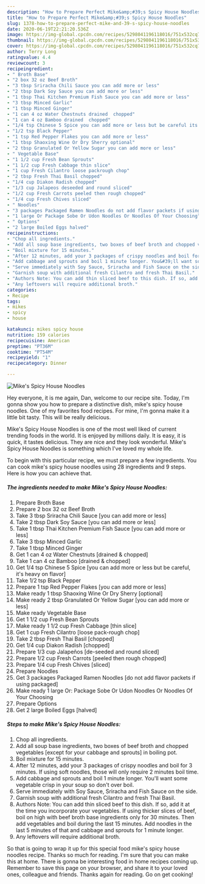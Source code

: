```yaml
---
description: "How to Prepare Perfect Mike&amp;#39;s Spicy House Noodles"
title: "How to Prepare Perfect Mike&amp;#39;s Spicy House Noodles"
slug: 1378-how-to-prepare-perfect-mike-and-39-s-spicy-house-noodles
date: 2020-06-19T22:21:20.536Z
image: https://img-global.cpcdn.com/recipes/5298041196118016/751x532cq70/mikes-spicy-house-noodles-recipe-main-photo.jpg
thumbnail: https://img-global.cpcdn.com/recipes/5298041196118016/751x532cq70/mikes-spicy-house-noodles-recipe-main-photo.jpg
cover: https://img-global.cpcdn.com/recipes/5298041196118016/751x532cq70/mikes-spicy-house-noodles-recipe-main-photo.jpg
author: Terry Long
ratingvalue: 4.4
reviewcount: 3
recipeingredient:
- " Broth Base"
- "2 box 32 oz Beef Broth"
- "3 tbsp Sriracha Chili Sauce you can add more or less"
- "2 tbsp Dark Soy Sauce you can add more or less"
- "1 tbsp Thai Kitchen Premium Fish Sauce you can add more or less"
- "3 tbsp Minced Garlic"
- "1 tbsp Minced Ginger"
- "1 can 4 oz Water Chestnuts drained  chopped"
- "1 can 4 oz Bamboo drained  chopped"
- "1/4 tsp Chinese 5 Spice you can add more or less but be careful its heavy on flavor"
- "1/2 tsp Black Pepper"
- "1 tsp Red Pepper Flakes you can add more or less"
- "1 tbsp Shaoxing Wine Or Dry Sherry optional"
- "2 tbsp Granulated Or Yellow Sugar you can add more or less"
- " Vegetable Base"
- "1 1/2 cup Fresh Bean Sprouts"
- "1 1/2 cup Fresh Cabbage thin slice"
- "1 cup Fresh Cilantro loose packrough chop"
- "2 tbsp Fresh Thai Basil chopped"
- "1/4 cup Diakon Radish chopped"
- "1/3 cup Jalapeos deseeded and round sliced"
- "1/2 cup Fresh Carrots peeled then rough chopped"
- "1/4 cup Fresh Chives sliced"
- " Noodles"
- "3 packages Packaged Ramen Noodles do not add flavor packets if using packaged"
- "1 large Or Package Sobe Or Udon Noodles Or Noodles Of Your Choosing"
- " Options"
- "2 large Boiled Eggs halved"
recipeinstructions:
- "Chop all ingredients."
- "Add all soup base ingredients, two boxes of beef broth and chopped vegetables [except for your cabbage and sprouts] in boiling pot."
- "Boil mixture for 15 minutes."
- "After 12 minutes, add your 3 packages of crispy noodles and boil for 3 minutes. If using soft noodles, those will only require 2 minutes boil time."
- "Add cabbage and sprouts and boil 1 minute longer. You&#39;ll want some vegetable crisp in your soup so don&#39;t over boil."
- "Serve immediately with Soy Sauce, Sriracha and Fish Sauce on the side."
- "Garnish soup with additional fresh Cilantro and fresh Thai Basil."
- "Authors Note: You can add thin sliced beef to this dish. If so, add it at the time you incorporate your vegetables. If using thicker slices of beef, boil on high with beef broth base ingredients only for 30 minutes. Then add vegetables and boil during the last 15 minutes. Add noodles in the last 5 minutes of that and cabbage and sprouts for 1 minute longer."
- "Any leftovers will require additional broth."
categories:
- Recipe
tags:
- mikes
- spicy
- house

katakunci: mikes spicy house 
nutrition: 159 calories
recipecuisine: American
preptime: "PT36M"
cooktime: "PT54M"
recipeyield: "1"
recipecategory: Dinner

---
```



![Mike&#39;s Spicy House Noodles](https://img-global.cpcdn.com/recipes/5298041196118016/751x532cq70/mikes-spicy-house-noodles-recipe-main-photo.jpg)

Hey everyone, it is me again, Dan, welcome to our recipe site. Today, I'm gonna show you how to prepare a distinctive dish, mike&#39;s spicy house noodles. One of my favorites food recipes. For mine, I'm gonna make it a little bit tasty. This will be really delicious.

Mike&#39;s Spicy House Noodles is one of the most well liked of current trending foods in the world. It is enjoyed by millions daily. It is easy, it is quick, it tastes delicious. They are nice and they look wonderful. Mike&#39;s Spicy House Noodles is something which I've loved my whole life.




To begin with this particular recipe, we must prepare a few ingredients. You can cook mike&#39;s spicy house noodles using 28 ingredients and 9 steps. Here is how you can achieve that.

<!--inarticleads1-->

##### The ingredients needed to make Mike&#39;s Spicy House Noodles:

1. Prepare  Broth Base
1. Prepare 2 box 32 oz Beef Broth
1. Take 3 tbsp Sriracha Chili Sauce [you can add more or less]
1. Take 2 tbsp Dark Soy Sauce [you can add more or less]
1. Take 1 tbsp Thai Kitchen Premium Fish Sauce [you can add more or less]
1. Take 3 tbsp Minced Garlic
1. Take 1 tbsp Minced Ginger
1. Get 1 can 4 oz Water Chestnuts [drained &amp; chopped]
1. Take 1 can 4 oz Bamboo [drained &amp; chopped]
1. Get 1/4 tsp Chinese 5 Spice [you can add more or less but be careful, it&#39;s heavy on flavor]
1. Take 1/2 tsp Black Pepper
1. Prepare 1 tsp Red Pepper Flakes [you can add more or less]
1. Make ready 1 tbsp Shaoxing Wine Or Dry Sherry [optional]
1. Make ready 2 tbsp Granulated Or Yellow Sugar [you can add more or less]
1. Make ready  Vegetable Base
1. Get 1 1/2 cup Fresh Bean Sprouts
1. Make ready 1 1/2 cup Fresh Cabbage [thin slice]
1. Get 1 cup Fresh Cilantro [loose pack-rough chop]
1. Take 2 tbsp Fresh Thai Basil [chopped]
1. Get 1/4 cup Diakon Radish [chopped]
1. Prepare 1/3 cup Jalapeños [de-seeded and round sliced]
1. Prepare 1/2 cup Fresh Carrots [peeled then rough chopped]
1. Prepare 1/4 cup Fresh Chives [sliced]
1. Prepare  Noodles
1. Get 3 packages Packaged Ramen Noodles [do not add flavor packets if using packaged]
1. Make ready 1 large Or: Package Sobe Or Udon Noodles Or Noodles Of Your Choosing
1. Prepare  Options
1. Get 2 large Boiled Eggs [halved]




<!--inarticleads2-->

##### Steps to make Mike&#39;s Spicy House Noodles:

1. Chop all ingredients.
1. Add all soup base ingredients, two boxes of beef broth and chopped vegetables [except for your cabbage and sprouts] in boiling pot.
1. Boil mixture for 15 minutes.
1. After 12 minutes, add your 3 packages of crispy noodles and boil for 3 minutes. If using soft noodles, those will only require 2 minutes boil time.
1. Add cabbage and sprouts and boil 1 minute longer. You&#39;ll want some vegetable crisp in your soup so don&#39;t over boil.
1. Serve immediately with Soy Sauce, Sriracha and Fish Sauce on the side.
1. Garnish soup with additional fresh Cilantro and fresh Thai Basil.
1. Authors Note: You can add thin sliced beef to this dish. If so, add it at the time you incorporate your vegetables. If using thicker slices of beef, boil on high with beef broth base ingredients only for 30 minutes. Then add vegetables and boil during the last 15 minutes. Add noodles in the last 5 minutes of that and cabbage and sprouts for 1 minute longer.
1. Any leftovers will require additional broth.




So that is going to wrap it up for this special food mike&#39;s spicy house noodles recipe. Thanks so much for reading. I'm sure that you can make this at home. There is gonna be interesting food in home recipes coming up. Remember to save this page on your browser, and share it to your loved ones, colleague and friends. Thanks again for reading. Go on get cooking!
